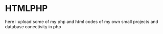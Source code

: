 # HTMLPHP
here i upload some of my php and html codes of my own small projects and database conectivity in php
